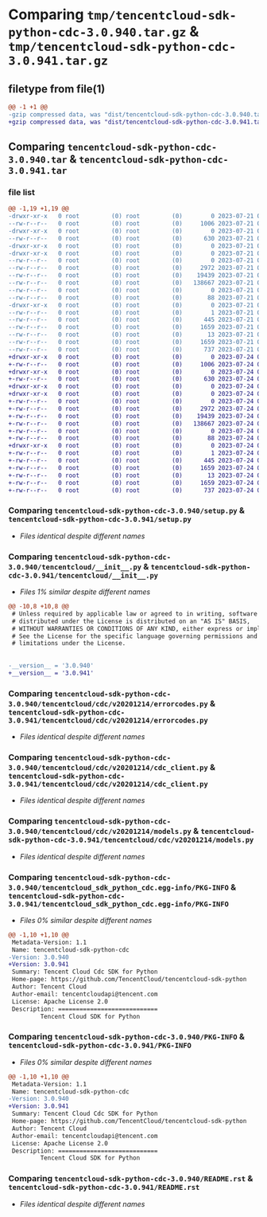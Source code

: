 # Comparing `tmp/tencentcloud-sdk-python-cdc-3.0.940.tar.gz` & `tmp/tencentcloud-sdk-python-cdc-3.0.941.tar.gz`

## filetype from file(1)

```diff
@@ -1 +1 @@
-gzip compressed data, was "dist/tencentcloud-sdk-python-cdc-3.0.940.tar", last modified: Fri Jul 21 00:24:37 2023, max compression
+gzip compressed data, was "dist/tencentcloud-sdk-python-cdc-3.0.941.tar", last modified: Mon Jul 24 00:32:36 2023, max compression
```

## Comparing `tencentcloud-sdk-python-cdc-3.0.940.tar` & `tencentcloud-sdk-python-cdc-3.0.941.tar`

### file list

```diff
@@ -1,19 +1,19 @@
-drwxr-xr-x   0 root         (0) root         (0)        0 2023-07-21 00:24:37.000000 tencentcloud-sdk-python-cdc-3.0.940/
--rw-r--r--   0 root         (0) root         (0)     1006 2023-07-21 00:24:37.000000 tencentcloud-sdk-python-cdc-3.0.940/setup.py
-drwxr-xr-x   0 root         (0) root         (0)        0 2023-07-21 00:24:37.000000 tencentcloud-sdk-python-cdc-3.0.940/tencentcloud/
--rw-r--r--   0 root         (0) root         (0)      630 2023-07-21 00:24:37.000000 tencentcloud-sdk-python-cdc-3.0.940/tencentcloud/__init__.py
-drwxr-xr-x   0 root         (0) root         (0)        0 2023-07-21 00:24:37.000000 tencentcloud-sdk-python-cdc-3.0.940/tencentcloud/cdc/
-drwxr-xr-x   0 root         (0) root         (0)        0 2023-07-21 00:24:37.000000 tencentcloud-sdk-python-cdc-3.0.940/tencentcloud/cdc/v20201214/
--rw-r--r--   0 root         (0) root         (0)        0 2023-07-21 00:24:37.000000 tencentcloud-sdk-python-cdc-3.0.940/tencentcloud/cdc/v20201214/__init__.py
--rw-r--r--   0 root         (0) root         (0)     2972 2023-07-21 00:24:37.000000 tencentcloud-sdk-python-cdc-3.0.940/tencentcloud/cdc/v20201214/errorcodes.py
--rw-r--r--   0 root         (0) root         (0)    19439 2023-07-21 00:24:37.000000 tencentcloud-sdk-python-cdc-3.0.940/tencentcloud/cdc/v20201214/cdc_client.py
--rw-r--r--   0 root         (0) root         (0)   138667 2023-07-21 00:24:37.000000 tencentcloud-sdk-python-cdc-3.0.940/tencentcloud/cdc/v20201214/models.py
--rw-r--r--   0 root         (0) root         (0)        0 2023-07-21 00:24:37.000000 tencentcloud-sdk-python-cdc-3.0.940/tencentcloud/cdc/__init__.py
--rw-r--r--   0 root         (0) root         (0)       88 2023-07-21 00:24:37.000000 tencentcloud-sdk-python-cdc-3.0.940/setup.cfg
-drwxr-xr-x   0 root         (0) root         (0)        0 2023-07-21 00:24:37.000000 tencentcloud-sdk-python-cdc-3.0.940/tencentcloud_sdk_python_cdc.egg-info/
--rw-r--r--   0 root         (0) root         (0)        1 2023-07-21 00:24:37.000000 tencentcloud-sdk-python-cdc-3.0.940/tencentcloud_sdk_python_cdc.egg-info/dependency_links.txt
--rw-r--r--   0 root         (0) root         (0)      445 2023-07-21 00:24:37.000000 tencentcloud-sdk-python-cdc-3.0.940/tencentcloud_sdk_python_cdc.egg-info/SOURCES.txt
--rw-r--r--   0 root         (0) root         (0)     1659 2023-07-21 00:24:37.000000 tencentcloud-sdk-python-cdc-3.0.940/tencentcloud_sdk_python_cdc.egg-info/PKG-INFO
--rw-r--r--   0 root         (0) root         (0)       13 2023-07-21 00:24:37.000000 tencentcloud-sdk-python-cdc-3.0.940/tencentcloud_sdk_python_cdc.egg-info/top_level.txt
--rw-r--r--   0 root         (0) root         (0)     1659 2023-07-21 00:24:37.000000 tencentcloud-sdk-python-cdc-3.0.940/PKG-INFO
--rw-r--r--   0 root         (0) root         (0)      737 2023-07-21 00:24:37.000000 tencentcloud-sdk-python-cdc-3.0.940/README.rst
+drwxr-xr-x   0 root         (0) root         (0)        0 2023-07-24 00:32:36.000000 tencentcloud-sdk-python-cdc-3.0.941/
+-rw-r--r--   0 root         (0) root         (0)     1006 2023-07-24 00:32:36.000000 tencentcloud-sdk-python-cdc-3.0.941/setup.py
+drwxr-xr-x   0 root         (0) root         (0)        0 2023-07-24 00:32:36.000000 tencentcloud-sdk-python-cdc-3.0.941/tencentcloud/
+-rw-r--r--   0 root         (0) root         (0)      630 2023-07-24 00:32:36.000000 tencentcloud-sdk-python-cdc-3.0.941/tencentcloud/__init__.py
+drwxr-xr-x   0 root         (0) root         (0)        0 2023-07-24 00:32:36.000000 tencentcloud-sdk-python-cdc-3.0.941/tencentcloud/cdc/
+drwxr-xr-x   0 root         (0) root         (0)        0 2023-07-24 00:32:36.000000 tencentcloud-sdk-python-cdc-3.0.941/tencentcloud/cdc/v20201214/
+-rw-r--r--   0 root         (0) root         (0)        0 2023-07-24 00:32:36.000000 tencentcloud-sdk-python-cdc-3.0.941/tencentcloud/cdc/v20201214/__init__.py
+-rw-r--r--   0 root         (0) root         (0)     2972 2023-07-24 00:32:36.000000 tencentcloud-sdk-python-cdc-3.0.941/tencentcloud/cdc/v20201214/errorcodes.py
+-rw-r--r--   0 root         (0) root         (0)    19439 2023-07-24 00:32:36.000000 tencentcloud-sdk-python-cdc-3.0.941/tencentcloud/cdc/v20201214/cdc_client.py
+-rw-r--r--   0 root         (0) root         (0)   138667 2023-07-24 00:32:36.000000 tencentcloud-sdk-python-cdc-3.0.941/tencentcloud/cdc/v20201214/models.py
+-rw-r--r--   0 root         (0) root         (0)        0 2023-07-24 00:32:36.000000 tencentcloud-sdk-python-cdc-3.0.941/tencentcloud/cdc/__init__.py
+-rw-r--r--   0 root         (0) root         (0)       88 2023-07-24 00:32:36.000000 tencentcloud-sdk-python-cdc-3.0.941/setup.cfg
+drwxr-xr-x   0 root         (0) root         (0)        0 2023-07-24 00:32:36.000000 tencentcloud-sdk-python-cdc-3.0.941/tencentcloud_sdk_python_cdc.egg-info/
+-rw-r--r--   0 root         (0) root         (0)        1 2023-07-24 00:32:36.000000 tencentcloud-sdk-python-cdc-3.0.941/tencentcloud_sdk_python_cdc.egg-info/dependency_links.txt
+-rw-r--r--   0 root         (0) root         (0)      445 2023-07-24 00:32:36.000000 tencentcloud-sdk-python-cdc-3.0.941/tencentcloud_sdk_python_cdc.egg-info/SOURCES.txt
+-rw-r--r--   0 root         (0) root         (0)     1659 2023-07-24 00:32:36.000000 tencentcloud-sdk-python-cdc-3.0.941/tencentcloud_sdk_python_cdc.egg-info/PKG-INFO
+-rw-r--r--   0 root         (0) root         (0)       13 2023-07-24 00:32:36.000000 tencentcloud-sdk-python-cdc-3.0.941/tencentcloud_sdk_python_cdc.egg-info/top_level.txt
+-rw-r--r--   0 root         (0) root         (0)     1659 2023-07-24 00:32:36.000000 tencentcloud-sdk-python-cdc-3.0.941/PKG-INFO
+-rw-r--r--   0 root         (0) root         (0)      737 2023-07-24 00:32:36.000000 tencentcloud-sdk-python-cdc-3.0.941/README.rst
```

### Comparing `tencentcloud-sdk-python-cdc-3.0.940/setup.py` & `tencentcloud-sdk-python-cdc-3.0.941/setup.py`

 * *Files identical despite different names*

### Comparing `tencentcloud-sdk-python-cdc-3.0.940/tencentcloud/__init__.py` & `tencentcloud-sdk-python-cdc-3.0.941/tencentcloud/__init__.py`

 * *Files 1% similar despite different names*

```diff
@@ -10,8 +10,8 @@
 # Unless required by applicable law or agreed to in writing, software
 # distributed under the License is distributed on an "AS IS" BASIS,
 # WITHOUT WARRANTIES OR CONDITIONS OF ANY KIND, either express or implied.
 # See the License for the specific language governing permissions and
 # limitations under the License.
 
 
-__version__ = '3.0.940'
+__version__ = '3.0.941'
```

### Comparing `tencentcloud-sdk-python-cdc-3.0.940/tencentcloud/cdc/v20201214/errorcodes.py` & `tencentcloud-sdk-python-cdc-3.0.941/tencentcloud/cdc/v20201214/errorcodes.py`

 * *Files identical despite different names*

### Comparing `tencentcloud-sdk-python-cdc-3.0.940/tencentcloud/cdc/v20201214/cdc_client.py` & `tencentcloud-sdk-python-cdc-3.0.941/tencentcloud/cdc/v20201214/cdc_client.py`

 * *Files identical despite different names*

### Comparing `tencentcloud-sdk-python-cdc-3.0.940/tencentcloud/cdc/v20201214/models.py` & `tencentcloud-sdk-python-cdc-3.0.941/tencentcloud/cdc/v20201214/models.py`

 * *Files identical despite different names*

### Comparing `tencentcloud-sdk-python-cdc-3.0.940/tencentcloud_sdk_python_cdc.egg-info/PKG-INFO` & `tencentcloud-sdk-python-cdc-3.0.941/tencentcloud_sdk_python_cdc.egg-info/PKG-INFO`

 * *Files 0% similar despite different names*

```diff
@@ -1,10 +1,10 @@
 Metadata-Version: 1.1
 Name: tencentcloud-sdk-python-cdc
-Version: 3.0.940
+Version: 3.0.941
 Summary: Tencent Cloud Cdc SDK for Python
 Home-page: https://github.com/TencentCloud/tencentcloud-sdk-python
 Author: Tencent Cloud
 Author-email: tencentcloudapi@tencent.com
 License: Apache License 2.0
 Description: ============================
         Tencent Cloud SDK for Python
```

### Comparing `tencentcloud-sdk-python-cdc-3.0.940/PKG-INFO` & `tencentcloud-sdk-python-cdc-3.0.941/PKG-INFO`

 * *Files 0% similar despite different names*

```diff
@@ -1,10 +1,10 @@
 Metadata-Version: 1.1
 Name: tencentcloud-sdk-python-cdc
-Version: 3.0.940
+Version: 3.0.941
 Summary: Tencent Cloud Cdc SDK for Python
 Home-page: https://github.com/TencentCloud/tencentcloud-sdk-python
 Author: Tencent Cloud
 Author-email: tencentcloudapi@tencent.com
 License: Apache License 2.0
 Description: ============================
         Tencent Cloud SDK for Python
```

### Comparing `tencentcloud-sdk-python-cdc-3.0.940/README.rst` & `tencentcloud-sdk-python-cdc-3.0.941/README.rst`

 * *Files identical despite different names*

